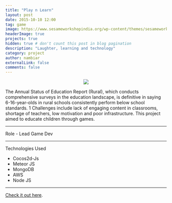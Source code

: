 ```yaml
---
title: "Play n Learn"
layout: post
date: 2015-10-10 12:00
tag: game
image: https://www.sesameworkshopindia.org/wp-content/themes/sesameworkshopindia/images/silo.png
headerImage: true
projects: true
hidden: true # don't count this post in blog pagination
description: "Laughter, learning and technology"
category: project
author: nambiar
externalLink: false
comments: false
---
```


<center><img src="https://s3.amazonaws.com/poly-screenshots.angel.co/Project/40/864423/6c5408b4379a8cddfa94f9d1032598ad-original.jpg"/></center>

The Annual Status of Education Report (Rural), which conducts comprehensive surveys in the education landscape, is definitive in saying 6-16-year-olds in rural schools consistently perform below school standards. 1 Challenges include lack of engaging content in classrooms, shortage of teachers, low motivation and poor infrastructure. This project aimed to educate children through games.

---
Role - Lead Game Dev

---

Technologies Used

- Cocos2d-Js
- Meteor JS
- MongoDB
- AWS
- Node JS

---

[Check it out here](https://www.sesameworkshopindia.org/our-initiatives/play-n-learn/).
